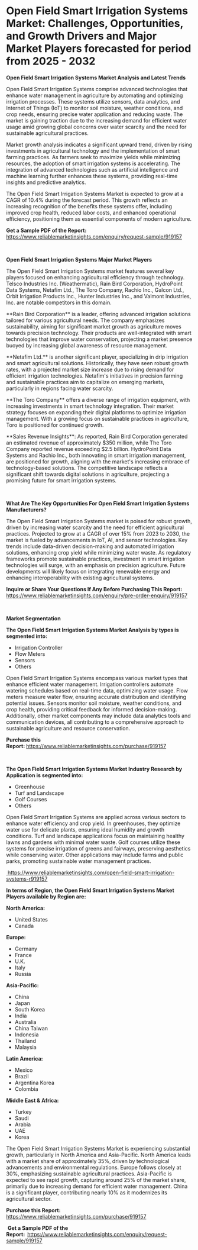 <p><h1>Open Field Smart Irrigation Systems Market: Challenges, Opportunities, and Growth Drivers and Major Market Players forecasted for period from 2025 - 2032</h1></p><p><strong>Open Field Smart Irrigation Systems Market Analysis and Latest Trends</strong></p>
<p><p>Open Field Smart Irrigation Systems comprise advanced technologies that enhance water management in agriculture by automating and optimizing irrigation processes. These systems utilize sensors, data analytics, and Internet of Things (IoT) to monitor soil moisture, weather conditions, and crop needs, ensuring precise water application and reducing waste. The market is gaining traction due to the increasing demand for efficient water usage amid growing global concerns over water scarcity and the need for sustainable agricultural practices.</p><p>Market growth analysis indicates a significant upward trend, driven by rising investments in agricultural technology and the implementation of smart farming practices. As farmers seek to maximize yields while minimizing resources, the adoption of smart irrigation systems is accelerating. The integration of advanced technologies such as artificial intelligence and machine learning further enhances these systems, providing real-time insights and predictive analytics.</p><p>The Open Field Smart Irrigation Systems Market is expected to grow at a CAGR of 10.4% during the forecast period. This growth reflects an increasing recognition of the benefits these systems offer, including improved crop health, reduced labor costs, and enhanced operational efficiency, positioning them as essential components of modern agriculture.</p></p>
<p><strong>Get a Sample PDF of the Report:&nbsp;</strong> <a href="https://www.reliablemarketinsights.com/enquiry/request-sample/919157?utm_campaign=3612&utm_medium=2&utm_source=Github&utm_content=ia&utm_term=18042025&utm_id=open-field-smart-irrigation-systems">https://www.reliablemarketinsights.com/enquiry/request-sample/919157</a></p>
<p>&nbsp;</p>
<p><strong>Open Field Smart Irrigation Systems Major Market Players</strong></p>
<p><p>The Open Field Smart Irrigation Systems market features several key players focused on enhancing agricultural efficiency through technology. Telsco Industries Inc. (Weathermatic), Rain Bird Corporation, HydroPoint Data Systems, Netafim Ltd., The Toro Company, Rachio Inc., Galcon Ltd., Orbit Irrigation Products Inc., Hunter Industries Inc., and Valmont Industries, Inc. are notable competitors in this domain.</p><p>**Rain Bird Corporation** is a leader, offering advanced irrigation solutions tailored for various agricultural needs. The company emphasizes sustainability, aiming for significant market growth as agriculture moves towards precision technology. Their products are well-integrated with smart technologies that improve water conservation, projecting a market presence buoyed by increasing global awareness of resource management.</p><p>**Netafim Ltd.** is another significant player, specializing in drip irrigation and smart agricultural solutions. Historically, they have seen robust growth rates, with a projected market size increase due to rising demand for efficient irrigation technologies. Netafim's initiatives in precision farming and sustainable practices aim to capitalize on emerging markets, particularly in regions facing water scarcity.</p><p>**The Toro Company** offers a diverse range of irrigation equipment, with increasing investments in smart technology integration. Their market strategy focuses on expanding their digital platforms to optimize irrigation management. With a growing focus on sustainable practices in agriculture, Toro is positioned for continued growth.</p><p>**Sales Revenue Insights**: As reported, Rain Bird Corporation generated an estimated revenue of approximately $350 million, while The Toro Company reported revenue exceeding $2.5 billion. HydroPoint Data Systems and Rachio Inc., both innovating in smart irrigation management, are positioned for growth, aligning with the market's increasing embrace of technology-based solutions. The competitive landscape reflects a significant shift towards digital solutions in agriculture, projecting a promising future for smart irrigation systems.</p></p>
<p>&nbsp;</p>
<p><strong>What Are The Key Opportunities For Open Field Smart Irrigation Systems Manufacturers?</strong></p>
<p><p>The Open Field Smart Irrigation Systems market is poised for robust growth, driven by increasing water scarcity and the need for efficient agricultural practices. Projected to grow at a CAGR of over 15% from 2023 to 2030, the market is fueled by advancements in IoT, AI, and sensor technologies. Key trends include data-driven decision-making and automated irrigation solutions, enhancing crop yield while minimizing water waste. As regulatory frameworks promote sustainable practices, investment in smart irrigation technologies will surge, with an emphasis on precision agriculture. Future developments will likely focus on integrating renewable energy and enhancing interoperability with existing agricultural systems.</p></p>
<p><strong>Inquire or Share Your Questions If Any Before Purchasing This Report:</strong> <a href="https://www.reliablemarketinsights.com/enquiry/pre-order-enquiry/919157?utm_campaign=3612&utm_medium=2&utm_source=Github&utm_content=ia&utm_term=18042025&utm_id=open-field-smart-irrigation-systems">https://www.reliablemarketinsights.com/enquiry/pre-order-enquiry/919157</a></p>
<p>&nbsp;</p>
<p><strong>Market Segmentation</strong></p>
<p><strong>The Open Field Smart Irrigation Systems Market Analysis by types is segmented into:</strong></p>
<p><ul><li>Irrigation Controller</li><li>Flow Meters</li><li>Sensors</li><li>Others</li></ul></p>
<p><p>Open Field Smart Irrigation Systems encompass various market types that enhance efficient water management. Irrigation controllers automate watering schedules based on real-time data, optimizing water usage. Flow meters measure water flow, ensuring accurate distribution and identifying potential issues. Sensors monitor soil moisture, weather conditions, and crop health, providing critical feedback for informed decision-making. Additionally, other market components may include data analytics tools and communication devices, all contributing to a comprehensive approach to sustainable agriculture and resource conservation.</p></p>
<p><strong>Purchase this Report:&nbsp;</strong><a href="https://www.reliablemarketinsights.com/purchase/919157?utm_campaign=3612&utm_medium=2&utm_source=Github&utm_content=ia&utm_term=18042025&utm_id=open-field-smart-irrigation-systems">https://www.reliablemarketinsights.com/purchase/919157</a></p>
<p>&nbsp;</p>
<p><strong>The Open Field Smart Irrigation Systems Market Industry Research by Application is segmented into:</strong></p>
<p><ul><li>Greenhouse</li><li>Turf and Landscape</li><li>Golf Courses</li><li>Others</li></ul></p>
<p><p>Open Field Smart Irrigation Systems are applied across various sectors to enhance water efficiency and crop yield. In greenhouses, they optimize water use for delicate plants, ensuring ideal humidity and growth conditions. Turf and landscape applications focus on maintaining healthy lawns and gardens with minimal water waste. Golf courses utilize these systems for precise irrigation of greens and fairways, preserving aesthetics while conserving water. Other applications may include farms and public parks, promoting sustainable water management practices.</p></p>
<p><a href="https://www.reliablemarketinsights.com/open-field-smart-irrigation-systems-r919157?utm_campaign=3612&utm_medium=2&utm_source=Github&utm_content=ia&utm_term=18042025&utm_id=open-field-smart-irrigation-systems">&nbsp;https://www.reliablemarketinsights.com/open-field-smart-irrigation-systems-r919157</a></p>
<p><strong>In terms of Region, the Open Field Smart Irrigation Systems Market Players available by Region are:</strong></p>
<p>
    <p> <strong> North America: </strong>
        <ul>
            <li>United States</li>
            <li>Canada</li>
        </ul>
        </p> 
    <p> <strong> Europe: </strong>
        <ul>
            <li>Germany</li>
            <li>France</li>
            <li>U.K.</li>
            <li>Italy</li>
            <li>Russia</li>
        </ul>
        </p> 
    <p> <strong> Asia-Pacific: </strong>
        <ul>
            <li>China</li>
            <li>Japan</li>
            <li>South Korea</li>
            <li>India</li>
            <li>Australia</li>
            <li>China Taiwan</li>
            <li>Indonesia</li>
            <li>Thailand</li>
            <li>Malaysia</li>
        </ul>
        </p> 
    <p> <strong> Latin America: </strong>
        <ul>
            <li>Mexico</li>
            <li>Brazil</li>
            <li>Argentina Korea</li>
            <li>Colombia</li>
        </ul>
        </p> 
    <p> <strong> Middle East & Africa: </strong>
        <ul>
            <li>Turkey</li>
            <li>Saudi</li>
            <li>Arabia</li>
            <li>UAE</li>
            <li>Korea</li>
        </ul>
    </p>
    </p>
<p><p>The Open Field Smart Irrigation Systems Market is experiencing substantial growth, particularly in North America and Asia-Pacific. North America leads with a market share of approximately 35%, driven by technological advancements and environmental regulations. Europe follows closely at 30%, emphasizing sustainable agricultural practices. Asia-Pacific is expected to see rapid growth, capturing around 25% of the market share, primarily due to increasing demand for efficient water management. China is a significant player, contributing nearly 10% as it modernizes its agricultural sector.</p></p>
<p><strong>Purchase this Report: </strong><a href="https://www.reliablemarketinsights.com/purchase/919157?utm_campaign=3612&utm_medium=2&utm_source=Github&utm_content=ia&utm_term=18042025&utm_id=open-field-smart-irrigation-systems">https://www.reliablemarketinsights.com/purchase/919157</a></p>
<p>&nbsp;<strong>Get a Sample PDF of the Report:&nbsp;&nbsp;</strong><a href="https://www.reliablemarketinsights.com/enquiry/request-sample/919157?utm_campaign=3612&utm_medium=2&utm_source=Github&utm_content=ia&utm_term=18042025&utm_id=open-field-smart-irrigation-systems">https://www.reliablemarketinsights.com/enquiry/request-sample/919157</a></p>
<p><strong></strong></p>
<p><p></p><p></p><p></p></p>